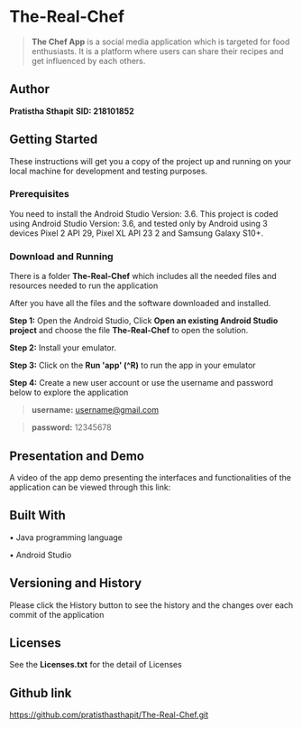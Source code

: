 # The-Real-Chef

> **The Chef App** is a social media application which is targeted for food enthusiasts. It is a platform where users can share their recipes and get influenced by each others.


## Author

**Pratistha Sthapit**
**SID: 218101852**



## Getting Started
These instructions will get you a copy of the project up and running on your local machine for development and testing purposes.


### Prerequisites

You need to install the Android Studio Version: 3.6.
This project is coded using Android Studio Version: 3.6,  and tested only by Android using 3 devices Pixel 2 API 29, Pixel XL API 23 2 and Samsung Galaxy S10+.

### Download and Running

There is a folder **The-Real-Chef**  which includes all the needed files and resources needed to run the application

After you have all the files and the software downloaded and installed.

**Step 1:** Open the Android Studio, Click **Open an existing Android Studio project** and choose the file **The-Real-Chef** to open the solution.

**Step 2:** Install your emulator.

**Step 3:** Click on the **Run 'app' (^R)** to run the app in your emulator

**Step 4:** Create a new user account or use the username and password below to explore the application

  > **username:** username@gmail.com

  > **password:** 12345678


## Presentation and Demo

A video of the app demo presenting the interfaces and functionalities of the application can be viewed through this link:


## Built With

•    Java programming language

•    Android Studio


## Versioning and History

Please click the History button to see the history and the changes over each commit of the application


## Licenses

See the **Licenses.txt** for the detail of Licenses

## Github link
https://github.com/pratisthasthapit/The-Real-Chef.git
